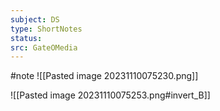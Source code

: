 ```yaml
---
subject: DS
type: ShortNotes
status:
src: GateOMedia
---
```

#note 
![[Pasted image 20231110075230.png]]

![[Pasted image 20231110075253.png#invert_B]]
